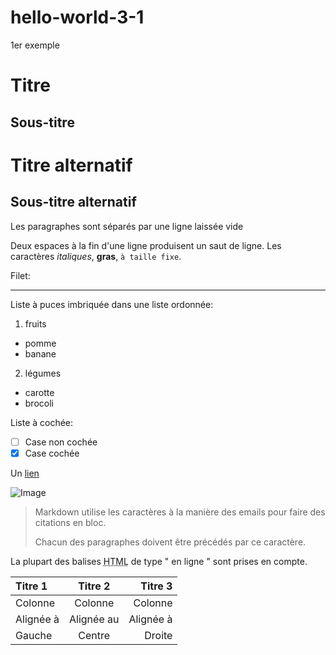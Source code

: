 # hello-world-3-1
1er exemple


Titre
===================

Sous-titre
--------------

# Titre alternatif

## Sous-titre alternatif

Les paragraphes sont séparés
par une ligne laissée vide

Deux espaces à la fin d'une ligne produisent
un saut de ligne.
Les caractères _italiques_, **gras**, `à taille fixe`.

Filet:

---
Liste à puces imbriquée dans une liste ordonnée:

1. fruits
  * pomme
  * banane
2. légumes
  - carotte
  - brocoli

Liste à cochée:

 - [ ] Case non cochée
 - [x] Case cochée
 
 Un [lien](http://example.com)
 
 ![Image](Icon-pictures.png "icon")
 
 > Markdown utilise les caractères à la manière des emails pour faire des citations en bloc.
 > 
 > Chacun des paragraphes doivent être précédés par ce caractère.
 
 La plupart des balises <abbr title="Hypertext Markup Language">HTML</abbr> de type " en ligne " sont prises en compte.
 
 | Titre 1       |    Titre 2      |        Titre 3 |
 | :------------ | :-------------: | -------------: |
 | Colonne       |     Colonne     |        Colonne |
 | Alignée à     |    Alignée au   |      Alignée à |
 | Gauche        |     Centre      |         Droite |
 
